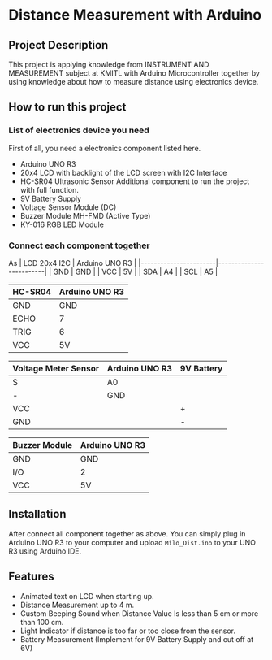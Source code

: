 
# Distance Measurement with Arduino

## Project Description
This project is applying knowledge from INSTRUMENT AND MEASUREMENT subject at KMITL with Arduino Microcontroller together by using knowledge about how to measure distance using electronics device.

## How to run this project

### List of electronics device you need
First of all, you need a electronics component listed here.
- Arduino UNO R3
- 20x4 LCD with backlight of the LCD screen with I2C Interface
- HC-SR04 Ultrasonic Sensor
Additional component to run the project with full function.
- 9V Battery Supply
- Voltage Sensor Module (DC)
- Buzzer Module MH-FMD (Active Type)
- KY-016 RGB LED Module

### Connect each component together

As 
|     LCD 20x4   I2C    |     Arduino   UNO R3    |
|-----------------------|-------------------------|
|     GND               |     GND                 |
|     VCC               |     5V                  |
|     SDA               |     A4                  |
|     SCL               |     A5                  |


|     HC-SR04    |     Arduino   UNO R3    |
|----------------|-------------------------|
|     GND        |     GND                 |
|     ECHO       |     7                   |
|     TRIG       |     6                   |
|     VCC        |     5V                  |

|     Voltage   Meter Sensor    |     Arduino   UNO R3    |     9V  Battery  |
|-------------------------------|-------------------------|------------------|
|     S                         |     A0                  |                  |
|     -                         |     GND                 |                  |
|     VCC                       |                         |     +            |
|     GND                       |                         |     -            |

|     Buzzer   Module    |     Arduino   UNO R3    |
|------------------------|-------------------------|
|     GND                |     GND                 |
|     I/O                |     2                   |
|     VCC                |     5V                  |

## Installation

After connect all component together as above. You can simply plug in Arduino UNO R3 to your computer and upload 
```Milo_Dist.ino``` to your UNO R3 using Arduino IDE.
    
## Features

- Animated text on LCD when starting up.
- Distance Measurement up to 4 m.
- Custom Beeping Sound when Distance Value Is less than 5 cm or more than 100 cm.
- Light Indicator if distance is too far or too close from the sensor.
- Battery Measurement (Implement for 9V Battery Supply and cut off at 6V)
